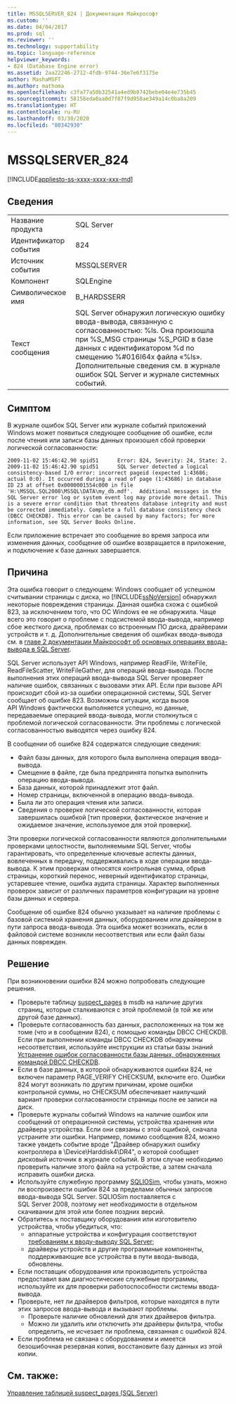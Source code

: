 ```yaml
---
title: MSSQLSERVER_824 | Документация Майкрософт
ms.custom: ''
ms.date: 04/04/2017
ms.prod: sql
ms.reviewer: ''
ms.technology: supportability
ms.topic: language-reference
helpviewer_keywords:
- 824 (Database Engine error)
ms.assetid: 2aa22246-2712-4fdb-9744-36e7e6f3175e
author: MashaMSFT
ms.author: mathoma
ms.openlocfilehash: c3fa77a50b32541a4ed9b8742bebe04e4e735b45
ms.sourcegitcommit: 58158eda0aa0d7f87f9d958ae349a14c0ba8a209
ms.translationtype: HT
ms.contentlocale: ru-RU
ms.lasthandoff: 03/30/2020
ms.locfileid: "80342930"
---
```

# <a name="mssqlserver_824"></a>MSSQLSERVER_824
[!INCLUDE[appliesto-ss-xxxx-xxxx-xxx-md](../../includes/appliesto-ss-xxxx-xxxx-xxx-md.md)]
  
## <a name="details"></a>Сведения  
  
|||  
|-|-|  
|Название продукта|SQL Server|  
|Идентификатор события|824|  
|Источник события|MSSQLSERVER|  
|Компонент|SQLEngine|  
|Символическое имя|B_HARDSSERR|  
|Текст сообщения|SQL Server обнаружил логическую ошибку ввода-вывода, связанную с согласованностью: %ls. Она произошла при %S_MSG страницы %S_PGID в базе данных с идентификатором %d по смещению %#016I64x файла «%ls».  Дополнительные сведения см. в журнале ошибок SQL Server и журнале системных событий.|  
  
## <a name="symptom"></a>Симптом  


В журнале ошибок SQL Server или журнале событий приложений Windows может появиться следующее сообщение об ошибке, если после чтения или записи базы данных произошел сбой проверки логической согласованности:
 
``` 
2009-11-02 15:46:42.90 spid51      Error: 824, Severity: 24, State: 2.
2009-11-02 15:46:42.90 spid51      SQL Server detected a logical consistency-based I/O error: incorrect pageid (expected 1:43686; actual 0:0). It occurred during a read of page (1:43686) in database ID 23 at offset 0x0000001554c000 in file 'H:\MSSQL.SQL2008\MSSQL\DATA\my_db.mdf'.  Additional messages in the SQL Server error log or system event log may provide more detail. This is a severe error condition that threatens database integrity and must be corrected immediately. Complete a full database consistency check (DBCC CHECKDB). This error can be caused by many factors; for more information, see SQL Server Books Online.
```
 
Если приложение встречает это сообщение во время запроса или изменения данных, сообщение об ошибке возвращается в приложение, и подключение к базе данных завершается. 
  
## <a name="cause"></a>Причина
Эта ошибка говорит о следующем: Windows сообщает об успешном считывании страницы с диска, но [!INCLUDE[ssNoVersion](../../includes/ssnoversion-md.md)] обнаружил некоторые повреждения страницы. Данная ошибка схожа с ошибкой 823, за исключением того, что ОС Windows ее не обнаружила. Чаще всего это говорит о проблеме с подсистемой ввода-вывода, например сбое жесткого диска, проблемах со встроенным ПО диска, драйверами устройств и т. д. Дополнительные сведения об ошибках ввода-вывода см. в [главе 2 документации Майкрософт об основных операциях ввода-вывода в SQL Server](/previous-versions/sql/sql-server-2005/administrator/cc917726(v=technet.10)).  

SQL Server использует API Windows, например ReadFile, WriteFile, ReadFileScatter, WriteFileGather, для операций ввода-вывода. После выполнения этих операций ввода-вывода SQL Server проверяет наличие ошибок, связанных с вызовами этих API. Если при вызове API происходит сбой из-за ошибки операционной системы, SQL Server сообщает об ошибке 823. Возможны ситуации, когда вызов API Windows фактически выполняется успешно, но данные, передаваемые операцией ввода-вывода, могли столкнуться с проблемой логической согласованности. Эти проблемы с логической согласованностью выводятся через ошибку 824.
 
В сообщении об ошибке 824 содержатся следующие сведения:

- Файл базы данных, для которого была выполнена операция ввода-вывода.
- Смещение в файле, где была предпринята попытка выполнить операцию ввода-вывода.
- База данных, которой принадлежит этот файл.
- Номер страницы, включенной в операцию ввода-вывода.
- Была ли это операция чтения или записи.
- Сведения о проверке логической согласованности, которая завершилась ошибкой [тип проверки, фактическое значение и ожидаемое значение, используемое для этой проверки].
 
Эти проверки логической согласованности являются дополнительными проверками целостности, выполняемыми SQL Server, чтобы гарантировать, что определенные ключевые аспекты данных, вовлеченных в передачу, поддерживались в ходе операции ввода-вывода. К этим проверкам относятся контрольная сумма, обрыв страницы, короткий перенос, неверный идентификатор страницы, устаревшее чтение, ошибка аудита страницы. Характер выполненных проверок зависит от различных параметров конфигурации на уровне базы данных и сервера. 
 
Сообщение об ошибке 824 обычно указывает на наличие проблемы с базовой системой хранения данных, оборудованием или драйвером в пути запроса ввода-вывода. Эта ошибка может возникать, если в файловой системе возникли несоответствия или если файл базы данных поврежден.

## <a name="resolution"></a>Решение  

При возникновении ошибки 824 можно попробовать следующие решения. 

- Проверьте таблицу [suspect_pages](../backup-restore/manage-the-suspect-pages-table-sql-server.md) в msdb на наличие других страниц, которые сталкиваются с этой проблемой (в той же или другой базе данных).
- Проверьте согласованность баз данных, расположенных на том же томе (что и в сообщении 824), с помощью команды DBCC CHECKDB. Если при выполнении команды DBCC CHECKDB обнаружены несоответствия, используйте инструкции из статьи базы знаний [Устранение ошибок согласованности базы данных, обнаруженных командой DBCC CHECKDB](https://support.microsoft.com/help/2015748/how-to-troubleshoot-database-consistency-errors-reported-by-dbcc-check).
- Если в базе данных, в которой обнаруживаются ошибки 824, не включен параметр PAGE_VERIFY CHECKSUM, включите его. Ошибки 824 могут возникать по другим причинам, кроме ошибки контрольной суммы, но CHECKSUM обеспечивает наилучший вариант проверки согласованности страницы после ее записи на диск.
- Проверьте журналы событий Windows на наличие ошибок или сообщений от операционной системы, устройства хранения или драйвера устройства. Если они связаны с этой ошибкой, сначала устраните эти ошибки. Например, помимо сообщения 824, можно также увидеть событие вроде "Драйвер обнаружил ошибку контроллера в \Device\Harddisk4\DR4", о которой сообщает дисковый источник в журнале событий. В этом случае необходимо проверить наличие этого файла на устройстве, а затем сначала исправить ошибки диска.
- Используйте служебную программу [SQLIOSim](https://support.microsoft.com/help/231619/how-to-use-the-sqliosim-utility-to-simulate-sql-server-activity-on-a-d), чтобы узнать, можно ли воспроизвести ошибки 824 за пределами обычных запросов ввода-вывода SQL Server. SQLIOSim поставляется с SQL Server 2008, поэтому нет необходимости в отдельном скачивании для этой или более поздних версий.
- Обратитесь к поставщику оборудования или изготовителю устройства, чтобы убедиться, что:
   - аппаратные устройства и конфигурация соответствуют [требованиям к вводу-выводу SQL Server](https://support.microsoft.com/help/967576/microsoft-sql-server-database-engine-input-output-requirements);
   - драйверы устройств и другие программные компоненты, поддерживающие все устройства в пути ввода-вывода, обновлены.
- Если поставщик оборудования или производитель устройства предоставил вам диагностические служебные программы, используйте их для проверки работоспособности системы ввода-вывода.
- Проверьте, нет ли драйверов фильтров, которые находятся в пути этих запросов ввода-вывода и вызывают проблемы.
   - Проверьте наличие обновлений для этих драйверов фильтра.
   - Можно ли удалить или отключить эти драйверы фильтра, чтобы определить, не исчезает ли проблема, связанная с ошибкой 824.
- Если проблема не связана с оборудованием и имеется безошибочная резервная копия, восстановите базу данных из этой копии.  

## <a name="see-also"></a>См. также:  
[Управление таблицей suspect_pages (SQL Server)](~/relational-databases/backup-restore/manage-the-suspect-pages-table-sql-server.md)  
  
